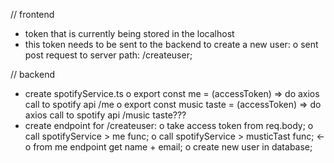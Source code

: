 // frontend
- token that is currently being stored in the localhost
- this token needs to be sent to the backend to create a new user: 
    o sent post request to server path: /createuser;

// backend
- create spotifyService.ts
    o export const me = (accessToken) => do axios call to spotify api /me
    o export const music taste = (accessToken) => do axios call to spotify api /music taste???
- create endpoint for /createuser:
    o take access token from req.body;
    o call spotifyService > me func;
    o call spotifyService > musticTast func; <-
    o from me endpoint get name + email;
    o create new user in database;